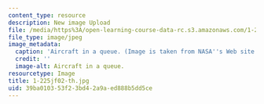 ```yaml
---
content_type: resource
description: New image Upload
file: /media/https%3A/open-learning-course-data-rc.s3.amazonaws.com/1-225j-transportation-flow-systems-fall-2002/39ba010353f23bd42a9aed888b5dd5ce_1-225jf02-th.jpg
file_type: image/jpeg
image_metadata:
  caption: 'Aircraft in a queue. (Image is taken from NASA''s Web site: [http://www.nasa.gov](http://www.nasa.gov).)'
  credit: ''
  image-alt: Aircraft in a queue.
resourcetype: Image
title: 1-225jf02-th.jpg
uid: 39ba0103-53f2-3bd4-2a9a-ed888b5dd5ce
---
```

